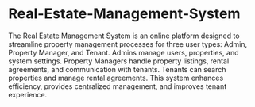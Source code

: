 # Real-Estate-Management-System
The Real Estate Management System is an online platform designed to streamline property management processes for three user types: Admin, Property Manager, and Tenant. Admins manage users, properties, and system settings. Property Managers handle property listings, rental agreements, and communication with tenants. Tenants can search properties and manage rental agreements. This system enhances efficiency, provides centralized management, and improves tenant experience.
